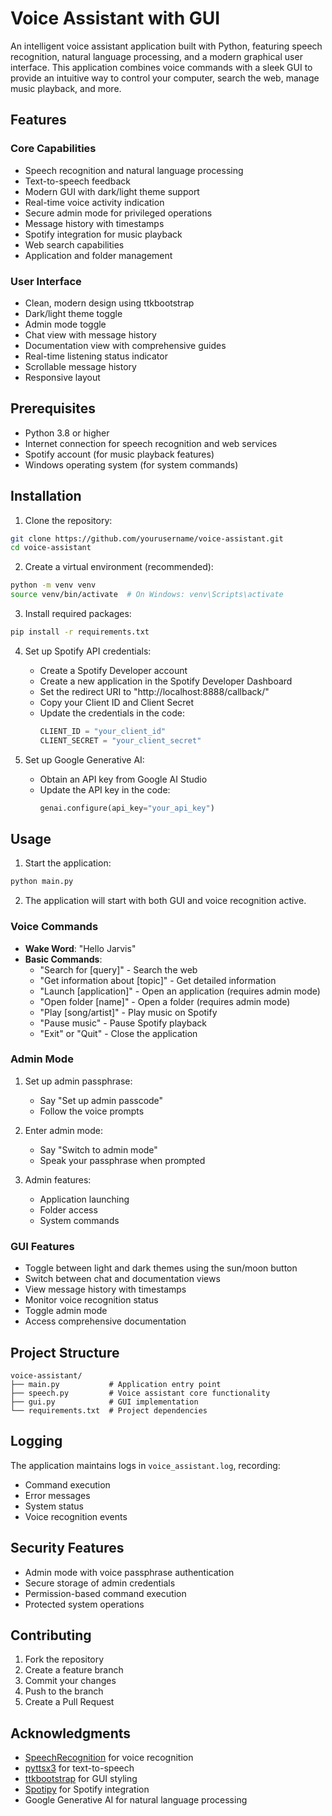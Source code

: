# Voice Assistant with GUI

An intelligent voice assistant application built with Python, featuring speech recognition, natural language processing, and a modern graphical user interface. This application combines voice commands with a sleek GUI to provide an intuitive way to control your computer, search the web, manage music playback, and more.

## Features

### Core Capabilities
- Speech recognition and natural language processing
- Text-to-speech feedback
- Modern GUI with dark/light theme support
- Real-time voice activity indication
- Secure admin mode for privileged operations
- Message history with timestamps
- Spotify integration for music playback
- Web search capabilities
- Application and folder management

### User Interface
- Clean, modern design using ttkbootstrap
- Dark/light theme toggle
- Admin mode toggle
- Chat view with message history
- Documentation view with comprehensive guides
- Real-time listening status indicator
- Scrollable message history
- Responsive layout

## Prerequisites

- Python 3.8 or higher
- Internet connection for speech recognition and web services
- Spotify account (for music playback features)
- Windows operating system (for system commands)

## Installation

1. Clone the repository:
```bash
git clone https://github.com/yourusername/voice-assistant.git
cd voice-assistant
```

2. Create a virtual environment (recommended):
```bash
python -m venv venv
source venv/bin/activate  # On Windows: venv\Scripts\activate
```

3. Install required packages:
```bash
pip install -r requirements.txt
```

4. Set up Spotify API credentials:
   - Create a Spotify Developer account
   - Create a new application in the Spotify Developer Dashboard
   - Set the redirect URI to "http://localhost:8888/callback/"
   - Copy your Client ID and Client Secret
   - Update the credentials in the code:
     ```python
     CLIENT_ID = "your_client_id"
     CLIENT_SECRET = "your_client_secret"
     ```

5. Set up Google Generative AI:
   - Obtain an API key from Google AI Studio
   - Update the API key in the code:
     ```python
     genai.configure(api_key="your_api_key")
     ```

## Usage

1. Start the application:
```bash
python main.py
```

2. The application will start with both GUI and voice recognition active.

### Voice Commands

- **Wake Word**: "Hello Jarvis"
- **Basic Commands**:
  - "Search for [query]" - Search the web
  - "Get information about [topic]" - Get detailed information
  - "Launch [application]" - Open an application (requires admin mode)
  - "Open folder [name]" - Open a folder (requires admin mode)
  - "Play [song/artist]" - Play music on Spotify
  - "Pause music" - Pause Spotify playback
  - "Exit" or "Quit" - Close the application

### Admin Mode

1. Set up admin passphrase:
   - Say "Set up admin passcode"
   - Follow the voice prompts

2. Enter admin mode:
   - Say "Switch to admin mode"
   - Speak your passphrase when prompted

3. Admin features:
   - Application launching
   - Folder access
   - System commands

### GUI Features

- Toggle between light and dark themes using the sun/moon button
- Switch between chat and documentation views
- View message history with timestamps
- Monitor voice recognition status
- Toggle admin mode
- Access comprehensive documentation

## Project Structure

```
voice-assistant/
├── main.py           # Application entry point
├── speech.py         # Voice assistant core functionality
├── gui.py            # GUI implementation
└── requirements.txt  # Project dependencies
```

## Logging

The application maintains logs in `voice_assistant.log`, recording:
- Command execution
- Error messages
- System status
- Voice recognition events

## Security Features

- Admin mode with voice passphrase authentication
- Secure storage of admin credentials
- Permission-based command execution
- Protected system operations

## Contributing

1. Fork the repository
2. Create a feature branch
3. Commit your changes
4. Push to the branch
5. Create a Pull Request



## Acknowledgments

- [SpeechRecognition](https://pypi.org/project/SpeechRecognition/) for voice recognition
- [pyttsx3](https://pypi.org/project/pyttsx3/) for text-to-speech
- [ttkbootstrap](https://ttkbootstrap.readthedocs.io/) for GUI styling
- [Spotipy](https://spotipy.readthedocs.io/) for Spotify integration
- Google Generative AI for natural language processing